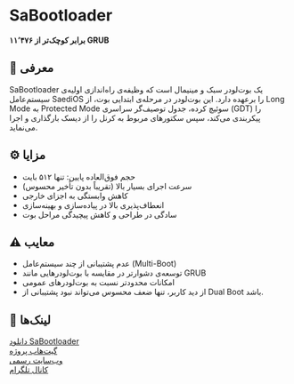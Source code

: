 # SaBootloader
**۱۱٬۴۷۶ برابر کوچک‌تر از GRUB**

## 🧩 معرفی
SaBootloader یک بوت‌لودر سبک و مینیمال است که وظیفه‌ی راه‌اندازی اولیه‌ی سیستم‌عامل SaediOS را برعهده دارد. این بوت‌لودر در مرحله‌ی ابتدایی بوت، از Long Mode به Protected Mode سوئیچ کرده، جدول توصیف‌گر سراسری (GDT) را پیکربندی می‌کند، سپس سکتورهای مربوط به کرنل را از دیسک بارگذاری و اجرا می‌نماید.

## ⚙️ مزایا
- حجم فوق‌العاده پایین: تنها ۵۱۲ بایت
- سرعت اجرای بسیار بالا (تقریباً بدون تأخیر محسوس)
- کاهش وابستگی به اجزای خارجی
- انعطاف‌پذیری بالا در پیاده‌سازی و بهینه‌سازی
- سادگی در طراحی و کاهش پیچیدگی مراحل بوت

## ⚠️ معایب
- عدم پشتیبانی از چند سیستم‌عامل (Multi-Boot)
- توسعه‌ی دشوارتر در مقایسه با بوت‌لودرهایی مانند GRUB
- امکانات محدودتر نسبت به بوت‌لودرهای عمومی
- از دید کاربر، تنها ضعف محسوس می‌تواند نبود پشتیبانی از Dual Boot باشد.

## 🔗 لینک‌ها
[دانلود SaBootloader](#)  
[گیت‌هاب پروژه](#)  
[وب‌سایت رسمی](https://saedi.zya.me)  
[کانال تلگرام](https://t.me/tel_sabootloader)
